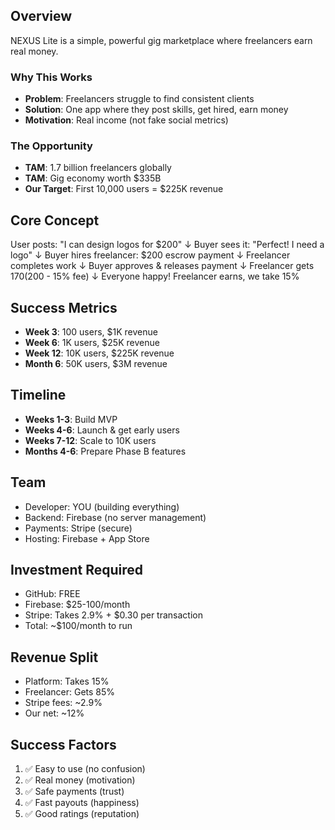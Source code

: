 
## Overview
NEXUS Lite is a simple, powerful gig marketplace where freelancers earn real money.

### Why This Works
- **Problem**: Freelancers struggle to find consistent clients
- **Solution**: One app where they post skills, get hired, earn money
- **Motivation**: Real income (not fake social metrics)

### The Opportunity
- **TAM**: 1.7 billion freelancers globally
- **TAM**: Gig economy worth $335B
- **Our Target**: First 10,000 users = $225K revenue

## Core Concept

User posts: "I can design logos for $200" ↓ Buyer sees it: "Perfect! I need a logo" ↓ Buyer hires freelancer: $200 escrow payment ↓ Freelancer completes work ↓ Buyer approves & releases payment ↓ Freelancer gets $170 ($200 - 15% fee) ↓ Everyone happy! Freelancer earns, we take 15%


## Success Metrics
- **Week 3**: 100 users, $1K revenue
- **Week 6**: 1K users, $25K revenue
- **Week 12**: 10K users, $225K revenue
- **Month 6**: 50K users, $3M revenue

## Timeline
- **Weeks 1-3**: Build MVP
- **Weeks 4-6**: Launch & get early users
- **Weeks 7-12**: Scale to 10K users
- **Months 4-6**: Prepare Phase B features

## Team
- Developer: YOU (building everything)
- Backend: Firebase (no server management)
- Payments: Stripe (secure)
- Hosting: Firebase + App Store

## Investment Required
- GitHub: FREE
- Firebase: $25-100/month
- Stripe: Takes 2.9% + $0.30 per transaction
- Total: ~$100/month to run

## Revenue Split
- Platform: Takes 15%
- Freelancer: Gets 85%
- Stripe fees: ~2.9%
- Our net: ~12%

## Success Factors
1. ✅ Easy to use (no confusion)
2. ✅ Real money (motivation)
3. ✅ Safe payments (trust)
4. ✅ Fast payouts (happiness)
5. ✅ Good ratings (reputation)
